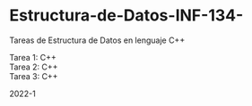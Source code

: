 # Estructura-de-Datos-INF-134-

Tareas de Estructura de Datos en lenguaje C++  

Tarea 1: C++  
Tarea 2: C++  
Tarea 3: C++  

2022-1
